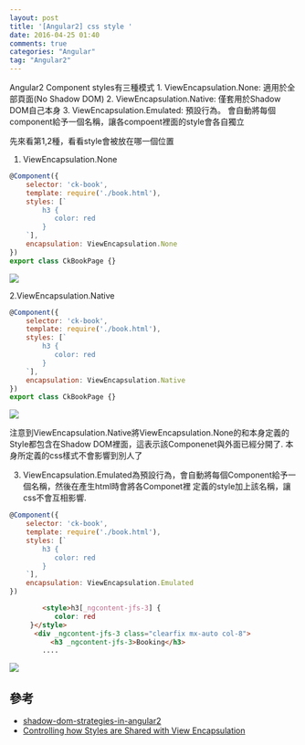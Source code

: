 ```yaml
---
layout: post
title: '[Angular2] css style '
date: 2016-04-25 01:40
comments: true
categories: "Angular"
tag: "Angular2"
---
```

Angular2 Component styles有三種模式
    1. ViewEncapsulation.None: 適用於全部頁面(No Shadow DOM)
    2. ViewEncapsulation.Native: 僅套用於Shadow DOM自己本身
    3. ViewEncapsulation.Emulated: 預設行為。 會自動將每個component給予一個名稱，讓各compoent裡面的style會各自獨立
    
先來看第1,2種，看看style會被放在哪一個位置
1. ViewEncapsulation.None

```js
@Component({
    selector: 'ck-book',
    template: require('./book.html'),
    styles: [`
        h3 {
           color: red
        }
    `],
    encapsulation: ViewEncapsulation.None
})
export class CkBookPage {}
```

![](https://farm2.staticflickr.com/1645/26627939205_43b19d3144_o.png)

2.ViewEncapsulation.Native

```js
@Component({
    selector: 'ck-book',
    template: require('./book.html'),
    styles: [`
        h3 {
           color: red
        }
    `],
    encapsulation: ViewEncapsulation.Native
})
export class CkBookPage {}
```

![](https://farm2.staticflickr.com/1453/26022315254_564ea8044a_o.png)

注意到ViewEncapsulation.Native將ViewEncapsulation.None的和本身定義的Style都包含在Shadow DOM裡面，這表示該Componenet與外面已經分開了. 本身所定義的css樣式不會影響到別人了

3.  ViewEncapsulation.Emulated為預設行為，會自動將每個Component給予一個名稱，然後在產生html時會將各Componet裡
定義的style加上該名稱，讓css不會互相影響. 

```js
@Component({
    selector: 'ck-book',
    template: require('./book.html'),
    styles: [`
        h3 {
           color: red
        }
    `],
    encapsulation: ViewEncapsulation.Emulated
})
```
```html
		<style>h3[_ngcontent-jfs-3] {
           color: red
     }</style>
      <div _ngcontent-jfs-3 class="clearfix mx-auto col-8">
          <h3 _ngcontent-jfs-3>Booking</h3>
  		....
```

![](https://farm2.staticflickr.com/1489/26534950052_6d97a87c71_o.png)

## 參考
- [shadow-dom-strategies-in-angular2](http://blog.thoughtram.io/angular/2015/06/29/shadow-dom-strategies-in-angular2.html)
- [Controlling how Styles are Shared with View Encapsulation](https://egghead.io/lessons/angular-2-controlling-how-styles-are-shared-with-view-encapsulation)